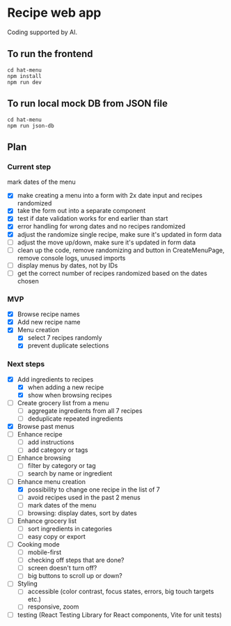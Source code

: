 # Recipe web app

Coding supported by AI.

## To run the frontend
```
cd hat-menu
npm install
npm run dev
```

## To run local mock DB from JSON file
```
cd hat-menu
npm run json-db
```

## Plan

### Current step
mark dates of the menu
- [x] make creating a menu into a form with 2x date input and recipes randomized
- [x] take the form out into a separate component
- [x] test if date validation works for end earlier than start
- [x] error handling for wrong dates and no recipes randomized
- [x] adjust the randomize single recipe, make sure it's updated in form data
- [ ] adjust the move up/down, make sure it's updated in form data
- [ ] clean up the code, remove randomizing and button in CreateMenuPage, remove console logs, unused imports
- [ ] display menus by dates, not by IDs
- [ ] get the correct number of recipes randomized based on the dates chosen

### MVP
- [x] Browse recipe names
- [x] Add new recipe name
- [x] Menu creation
    - [x] select 7 recipes randomly
    - [x] prevent duplicate selections

### Next steps
- [x] Add ingredients to recipes
    - [x] when adding a new recipe
    - [x] show when browsing recipes
- [ ] Create grocery list from a menu
    - [ ] aggregate ingredients from all 7 recipes
    - [ ] deduplicate repeated ingredients
- [x] Browse past menus
- [ ] Enhance recipe
    - [ ] add instructions
    - [ ] add category or tags
- [ ] Enhance browsing
    - [ ] filter by category or tag
    - [ ] search by name or ingredient
- [ ] Enhance menu creation
    - [x] possibility to change one recipe in the list of 7
    - [ ] avoid recipes used in the past 2 menus
    - [ ] mark dates of the menu
    - [ ] browsing: display dates, sort by dates
- [ ] Enhance grocery list
    - [ ] sort ingredients in categories
    - [ ] easy copy or export
- [ ] Cooking mode
    - [ ] mobile-first
    - [ ] checking off steps that are done?
    - [ ] screen doesn't turn off?
    - [ ] big buttons to scroll up or down?
- [ ] Styling
    - [ ] accessible (color contrast, focus states, errors, big touch targets etc.)
    - [ ] responsive, zoom
- [ ] testing (React Testing Library for React components, Vite for unit tests)